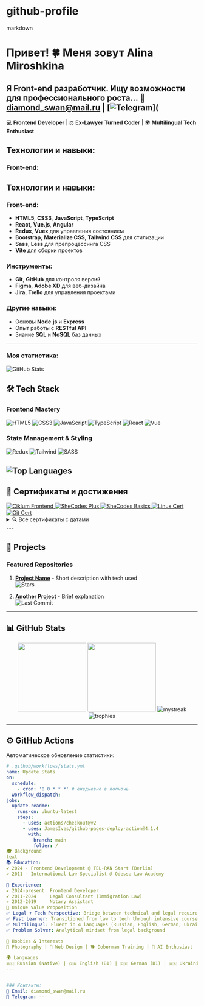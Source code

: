 # github-profile
markdown
# Привет! 🍀 Меня зовут Alina Miroshkina

Я Front-end разработчик. Ищу возможности для профессионального роста...
📧 [diamond_swan@mail.ru](mailto:diamond_swan@mail.ru) | [![Telegram](https://img.shields.io/badge/-Telegram-0088cc?style=flat&logo=telegram)](
---
💻 **Frontend Developer** | ⚖️ **Ex-Lawyer Turned Coder** | 🌍 **Multilingual Tech Enthusiast**


## Технологии и навыки:
### Front-end:
## Технологии и навыки:

### Front-end:
- **HTML5**, **CSS3**, **JavaScript**, **TypeScript**
- **React**, **Vue.js**, **Angular**
- **Redux**, **Vuex** для управления состоянием
- **Bootstrap**, **Materialize CSS**, **Tailwind CSS** для стилизации
- **Sass**, **Less** для препроцессинга CSS
- **Vite** для сборки проектов

### Инструменты:
- **Git**, **GitHub** для контроля версий
- **Figma**, **Adobe XD** для веб-дизайна
- **Jira**, **Trello** для управления проектами

### Другие навыки:
- Основы **Node.js** и **Express**
- Опыт работы с **RESTful API**
- Знание **SQL** и **NoSQL** баз данных

---

### Моя статистика:
![GitHub Stats](https://github-readme-stats.vercel.app/api?username=ваш-ник&show_icons=true&theme=dark)

## 🛠️ Tech Stack

### Frontend Mastery
![HTML5](https://img.shields.io/badge/HTML5-E34F26?style=for-the-badge&logo=html5&logoColor=white)
![CSS3](https://img.shields.io/badge/CSS3-1572B6?style=for-the-badge&logo=css3&logoColor=white)
![JavaScript](https://img.shields.io/badge/JavaScript-F7DF1E?style=for-the-badge&logo=javascript&logoColor=black)
![TypeScript](https://img.shields.io/badge/TypeScript-007ACC?style=for-the-badge&logo=typescript&logoColor=white)
![React](https://img.shields.io/badge/React-20232A?style=for-the-badge&logo=react&logoColor=61DAFB)
![Vue](https://img.shields.io/badge/Vue.js-35495E?style=for-the-badge&logo=vue.js&logoColor=4FC08D)

### State Management & Styling
![Redux](https://img.shields.io/badge/Redux-593D88?style=for-the-badge&logo=redux&logoColor=white)
![Tailwind](https://img.shields.io/badge/Tailwind_CSS-38B2AC?style=for-the-badge&logo=tailwind-css&logoColor=white)
![SASS](https://img.shields.io/badge/Sass-CC6699?style=for-the-badge&logo=sass&logoColor=white)

![Top Languages](https://github-readme-stats.vercel.app/api/top-langs/?username=ваш-ник&layout=compact)
---

## 📜 Сертификаты и достижения

<div align="left">
  <!-- Frontend Development -->
  <a href="https://certs.prometheus.org.ua/cert/0f26986829ba4753825721c884b2fe61">
    <img src="https://img.shields.io/badge/-Frontend_Fundamentals_(Ciklum)-8A2BE2?style=for-the-badge&logo=javascript&logoColor=white" alt="Ciklum Frontend">
  </a>
  
  <!-- SheCodes Plus -->
  <a href="#">
    <img src="https://img.shields.io/badge/-SheCodes_Plus-FF4785?style=for-the-badge&logo=html5&logoColor=white" alt="SheCodes Plus">
  </a>
  
  <!-- SheCodes Basics -->
  <a href="#">
    <img src="https://img.shields.io/badge/-SheCodes_Basics-FF4785?style=for-the-badge&logo=css3&logoColor=white" alt="SheCodes Basics">
  </a>
  
  <!-- Linux -->
  <a href="https://certs.prometheus.org.ua/cert/002c63f59245497681dc71bf9a572c58">
    <img src="https://img.shields.io/badge/-Linux_Fundamentals-FCC624?style=for-the-badge&logo=linux&logoColor=black" alt="Linux Cert">
  </a>
  
  <!-- Git -->
  <a href="https://certs.prometheus.org.ua/cert/39ba54c63d2f477bb6ec6b17899cd673">
    <img src="https://img.shields.io/badge/-Git_Expert-F05032?style=for-the-badge&logo=git&logoColor=white" alt="Git Cert">
  </a>
</div>

<details>
  <summary>🔍 Все сертификаты с датами</summary>
  
  ### 🏆 Полный список:
  1. **Frontend Fundamentals** (Ciklum/Prometheus) - Июнь 2024  
     [Проверить](https://certs.prometheus.org.ua/cert/0f26986829ba4753825721c884b2fe61)
  2. **Web Development** (SheCodes Plus) - Июль 2024  
     Основные технологии: HTML5, CSS3, JavaScript ES6, Git, GitHub
  3. **Introduction to Coding** (SheCodes Basics) - Август 2022  
     Основы программирования и веб-разработки
  4. **Linux Fundamentals** - Май 2024  
     [Проверить](https://certs.prometheus.org.ua/cert/002c63f59245497681dc71bf9a572c58)
  5. **Git for Distributed Development** - 2024  
     [Проверить](https://certs.prometheus.org.ua/cert/39ba54c63d2f477bb6ec6b17899cd673)
</details>
---

## 🚀 Projects

### Featured Repositories
1. **[Project Name](https://github.com/your-repo)** - Short description with tech used  
   ![Stars](https://img.shields.io/github/stars/Alina-Miroshkina/repo?style=social)
   
2. **[Another Project](https://github.com/your-repo)** - Brief explanation  
   ![Last Commit](https://img.shields.io/github/last-commit/Alina-Miroshkina/repo)

---

## 📊 GitHub Stats

<div align="center">
  <img height="180em" src="https://github-readme-stats.vercel.app/api?username=Alina-Miroshkina&show_icons=true&theme=radical&include_all_commits=true&count_private=true"/>
  <img height="180em" src="https://github-readme-stats.vercel.app/api/top-langs/?username=Alina-Miroshkina&layout=compact&langs_count=7&theme=radical"/>
  <img src="https://github-readme-streak-stats.herokuapp.com/?user=Alina-Miroshkina&theme=radical" alt="mystreak"/>
  <img src="https://github-profile-trophy.vercel.app/?username=Alina-Miroshkina&theme=onedark&row=2&column=4" alt="trophies"/>
</div>

---

## ⚙️ GitHub Actions
Автоматическое обновление статистики:
```yaml
# .github/workflows/stats.yml
name: Update Stats
on:
  schedule:
    - cron: '0 0 * * *' # ежедневно в полночь
  workflow_dispatch:
jobs:
  update-readme:
    runs-on: ubuntu-latest
    steps:
      - uses: actions/checkout@v2
      - uses: JamesIves/github-pages-deploy-action@4.1.4
        with:
          branch: main
          folder: /
🎓 Background
text
📚 Education:
✔ 2024 - Frontend Development @ TEL-RAN Start (Berlin)
✔ 2011 - International Law Specialist @ Odessa Law Academy

💼 Experience:
✔ 2024-present  Frontend Developer
✔ 2011-2024     Legal Consultant (Immigration Law)
✔ 2012-2019     Notary Assistant
🌟 Unique Value Proposition
✅ Legal + Tech Perspective: Bridge between technical and legal requirements
✅ Fast Learner: Transitioned from law to tech through intensive courses
✅ Multilingual: Fluent in 4 languages (Russian, English, German, Ukrainian)
✅ Problem Solver: Analytical mindset from legal background

🎨 Hobbies & Interests
📸 Photography | 🎨 Web Design | 🐕 Doberman Training | 🤖 AI Enthusiast

🌍 Languages
🇷🇺 Russian (Native) | 🇬🇧 English (B1) | 🇩🇪 German (B1) | 🇺🇦 Ukrainian (Fluent)
---


### Контакты:
📧 Email: diamond_swan@mail.ru
📱 Telegram: ---
